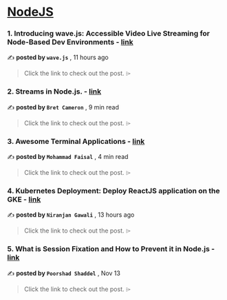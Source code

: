 
<h1><a href=https://medium.com/tag/nodejs/recommended target="_blank" rel="noopener noreferrer">NodeJS</a></h1>
<h3>1. Introducing wave.js: Accessible Video Live Streaming for Node-Based Dev Environments - <a href=https://medium.com/@wavejs/introducing-wave-js-accessible-video-live-streaming-for-node-based-dev-environments-bce898a61732?source=tag_recommended_feed---------0-84----------nodejs----------e2c3a8c3_0781_4c71_87e0_9cddf11524ae------- target="_blank" rel="noopener noreferrer">link</a></h3>

✍️ **posted by `wave.js`** <date> , 11 hours ago</date>

<blockquote>Click the link to check out the post. ⌲</blockquote>

<h3>2. Streams in Node.js. - <a href=https://medium.com/gitconnected/an-introduction-to-streams-in-node-js-e021650f0440?source=tag_recommended_feed---------1-107----------nodejs----------e2c3a8c3_0781_4c71_87e0_9cddf11524ae------- target="_blank" rel="noopener noreferrer">link</a></h3>

✍️ **posted by `Bret Cameron`** <date> , 9 min read</date>

<blockquote>Click the link to check out the post. ⌲</blockquote>

<h3>3. Awesome Terminal Applications - <a href=https://medium.com/gitconnected/awesome-terminal-applications-e4a06022dffa?source=tag_recommended_feed---------2-85----------nodejs----------e2c3a8c3_0781_4c71_87e0_9cddf11524ae------- target="_blank" rel="noopener noreferrer">link</a></h3>

✍️ **posted by `Mohammad Faisal`** <date> , 4 min read</date>

<blockquote>Click the link to check out the post. ⌲</blockquote>

<h3>4. Kubernetes Deployment: Deploy ReactJS application on the GKE - <a href=https://medium.com/globant/kubernetes-deployment-deploy-reactjs-application-on-the-gke-210e6f3ac64a?source=tag_recommended_feed---------3-84----------nodejs----------e2c3a8c3_0781_4c71_87e0_9cddf11524ae------- target="_blank" rel="noopener noreferrer">link</a></h3>

✍️ **posted by `Niranjan Gawali`** <date> , 13 hours ago</date>

<blockquote>Click the link to check out the post. ⌲</blockquote>

<h3>5. What is Session Fixation and How to Prevent it in Node.js - <a href=https://medium.com/gitconnected/what-is-session-fixation-and-how-to-prevent-it-in-node-js-03580b6acd67?source=tag_recommended_feed---------4-107----------nodejs----------e2c3a8c3_0781_4c71_87e0_9cddf11524ae------- target="_blank" rel="noopener noreferrer">link</a></h3>

✍️ **posted by `Poorshad Shaddel`** <date> , Nov 13</date>

<blockquote>Click the link to check out the post. ⌲</blockquote>

